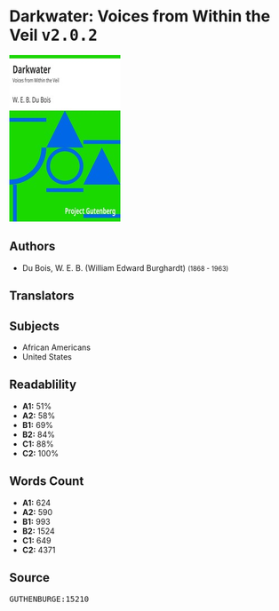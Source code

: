 # Darkwater: Voices from Within the Veil <kbd>v2.0.2</kbd>

![](./cover.medium.jpg "")

## Authors


 - Du Bois, W. E. B. (William Edward Burghardt) <small>(1868 - 1963)</small>

## Translators



## Subjects


 - African Americans
 - United States

## Readablility


 - **A1:** 51%
 - **A2:** 58%
 - **B1:** 69%
 - **B2:** 84%
 - **C1:** 88%
 - **C2:** 100%

## Words Count


 - **A1:** 624
 - **A2:** 590
 - **B1:** 993
 - **B2:** 1524
 - **C1:** 649
 - **C2:** 4371

## Source


<kbd>GUTHENBURGE:15210</kbd>
